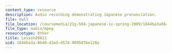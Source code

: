 ```yaml
---
content_type: resource
description: Audio recording demonstrating Japanese pronunciation.
file: null
file_location: /coursemedia/21g-504-japanese-iv-spring-2009/1844ba3a8640d3add57d909507be128a_Lesson20A11.mp3
file_type: audio/mpeg
resourcetype: Other
title: Lesson20A11
uid: 1844ba3a-8640-d3ad-d57d-909507be128a
---
```

